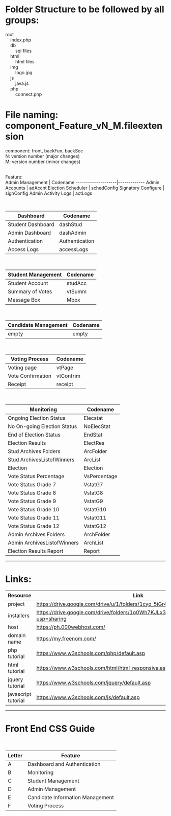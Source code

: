 # Folder Structure to be followed by all groups:  
root  
&nbsp;&nbsp;&nbsp;&nbsp;index.php  
&nbsp;&nbsp;&nbsp;&nbsp;db  
&nbsp;&nbsp;&nbsp;&nbsp;&nbsp;&nbsp;&nbsp;&nbsp;sql files  
&nbsp;&nbsp;&nbsp;&nbsp;html  
&nbsp;&nbsp;&nbsp;&nbsp;&nbsp;&nbsp;&nbsp;&nbsp;html files  
&nbsp;&nbsp;&nbsp;&nbsp;img  
&nbsp;&nbsp;&nbsp;&nbsp;&nbsp;&nbsp;&nbsp;&nbsp;logo.jpg  
&nbsp;&nbsp;&nbsp;&nbsp;js  
&nbsp;&nbsp;&nbsp;&nbsp;&nbsp;&nbsp;&nbsp;&nbsp;java.js  
&nbsp;&nbsp;&nbsp;&nbsp;php  
&nbsp;&nbsp;&nbsp;&nbsp;&nbsp;&nbsp;&nbsp;&nbsp;connect.php  

# File naming: component_Feature_vN_M.fileextension  
component: front, backFun, backSec <br>
N: version number (major changes)  <br>
M: version number (minor changes)  <br><br>

Feature: <br>
Admin Management    | Codename
--------------------|-------------
Admin Accounts      | adAccnt
Election Scheduler  | schedConfig
Signatory Configure | signConfig 
Admin Activity Logs | actLogs 

<br>

Dashboard          | Codename
-------------------|-----------
Student Dashboard  | dashStud 
Admin Dashboard    | dashAdmin 
Authentication     | Authentication
Access Logs        | accessLogs

<br>

Student Management | Codename
-------------------|-----------
Student Account    | studAcc
Summary of Votes   | vtSumm
Message Box        | Mbox

<br>

Candidate Management | Codename
-------------------|-----------
empty    | empty

<br>

Voting Process     | Codename
-------------------|-----------
Voting page   | vtPage
Vote Confirmation | vtConfrim
Receipt | receipt

<br>

Monitoring                 | Codename
---------------------------|---------------
Ongoing Election Status    | Elecstat  
No On-going Election Status| NoElecStat  
End of Election Status     | EndStat
Election Results           | ElectRes  
Stud Archives Folders      | ArcFolder  
Stud ArchivesListofWinners | ArcList  
Election                   | Election  
Vote Status Percentage     | VsPercentage  
Vote Status Grade 7        | VstatG7  
Vote Status Grade 8        | VstatG8  
Vote Status Grade 9        | VstatG9  
Vote Status Grade 10       | VstatG10  
Vote Status Grade 11       | VstatG11  
Vote Status Grade 12       | VstatG12  
Admin Archives Folders     | ArchFolder  
Admin ArchivesListofWinners| ArchList  
Election Results Report    | Report


-----------------------------------------------------------

# Links:  
Resource | Link
--------|-----------
project | https://drive.google.com/drive/u/1/folders/1cyo_5iGr4_6_7nx1SnbXZE1aHy8X6GDE  
installers | https://drive.google.com/drive/folders/1o0Wh7KJLx3E9oH4lJK4vzAeeIntqc5dr?usp=sharing  
host | https://ph.000webhost.com/  
domain name | https://my.freenom.com/  
php tutorial | https://www.w3schools.com/php/default.asp
html tutorial | https://www.w3schools.com/html/html_responsive.asp
jquery tutorial | https://www.w3schools.com/jquery/default.asp
javascript tutorial | https://www.w3schools.com/js/default.asp
-----------------------------------------------------------

# Front End CSS Guide 
<br>

Letter  | Feature
--------|-----------
A       | Dashboard and Authentication
B       | Monitoring
C       | Student Management
D       | Admin Management
E       | Candidate Information Management
F       | Voting Process
